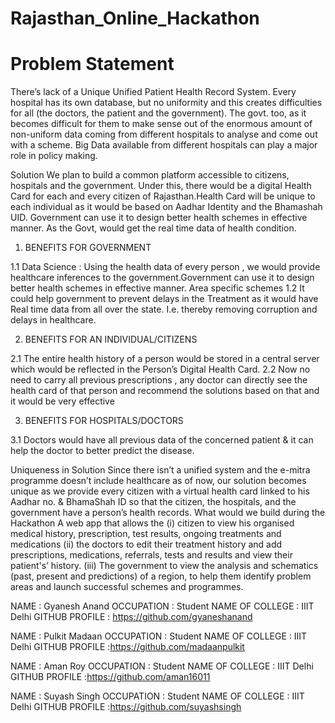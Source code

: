 # Rajasthan_Online_Hackathon

# Problem Statement
There’s lack of a Unique Unified Patient Health Record System. Every hospital has its own database, but no uniformity and this creates difficulties for all (the doctors, the patient and the government). The govt. too, as it becomes difficult for them to make sense out of the enormous amount of non-uniform data coming from different hospitals to analyse and come out with a scheme. Big Data available from different hospitals can play a major role in policy making.

Solution 
We plan to build a common platform accessible to citizens, hospitals and the government. Under this, there would be a digital Health Card for each and every citizen of Rajasthan.Health Card will be unique to each individual as it would be based on Aadhar Identity and the Bhamashah UID. Government can use it to design better health schemes in effective manner. As the Govt, would get the real time data of health condition. 

1. BENEFITS FOR GOVERNMENT

1.1 Data Science : Using the health data of every person , we would provide healthcare inferences to the government.Government can use it to design better health schemes in effective manner. Area specific schemes
1.2 It could help government to prevent delays in the Treatment as it would have Real time data from all over the state. I.e. thereby removing corruption and delays in healthcare.

2. BENEFITS FOR AN INDIVIDUAL/CITIZENS

2.1 The entire health history of a person would be stored in a central server which would be reflected in the Person’s Digital Health Card.
2.2 Now no need to carry all previous prescriptions , any doctor can directly see the health card of that person and recommend the solutions based on that and it would be very effective

3. BENEFITS FOR HOSPITALS/DOCTORS

3.1 Doctors would have all previous data of the concerned patient & it can help the doctor to better predict the disease. 

Uniqueness in Solution
Since there isn’t a unified system and the e-mitra programme doesn’t include healthcare as of now, our solution becomes unique as we provide every citizen with a virtual health card linked to his Aadhar no. & BhamaShah ID so that the citizen, the hospitals, and the government have a person’s health records. 
What would we build during the Hackathon
A web app that allows the (i) citizen to view his organised medical history, prescription, test results, ongoing treatments and medications (ii) the doctors to edit their treatment history and add prescriptions, medications, referrals, tests and results and view their patient's’ history. (iii) The government to view the analysis and schematics (past, present and predictions) of a region, to help them identify problem areas and launch successful schemes and programmes.

NAME : Gyanesh Anand
OCCUPATION : Student
NAME OF COLLEGE : IIIT Delhi
GITHUB PROFILE : https://github.com/gyaneshanand

NAME : Pulkit Madaan 
OCCUPATION : Student
NAME OF COLLEGE : IIIT Delhi
GITHUB PROFILE :https://github.com/madaanpulkit

NAME : Aman Roy
OCCUPATION : Student
NAME OF COLLEGE : IIIT Delhi
GITHUB PROFILE :https://github.com/aman16011

NAME : Suyash Singh
OCCUPATION : Student
NAME OF COLLEGE : IIIT Delhi
GITHUB PROFILE :https://github.com/suyashsingh
